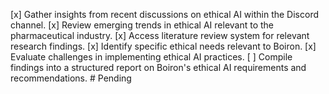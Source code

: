 [x] Gather insights from recent discussions on ethical AI within the Discord channel.
[x] Review emerging trends in ethical AI relevant to the pharmaceutical industry.
[x] Access literature review system for relevant research findings.
[x] Identify specific ethical needs relevant to Boiron.
[x] Evaluate challenges in implementing ethical AI practices.
[ ] Compile findings into a structured report on Boiron's ethical AI requirements and recommendations.  # Pending